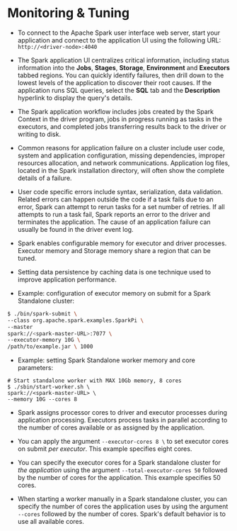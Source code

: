 # Monitoring & Tuning

- To connect to the Apache Spark user interface web server, start your application and connect to the application UI using the following URL: `http://<driver-node>:4040`

- The Spark application UI centralizes critical information, including status information into the **Jobs**, **Stages**, **Storage**, **Environment** and **Executors** tabbed regions. You can quickly identify failures, then drill down to the lowest levels of the application to discover their root causes. If the application runs SQL queries, select the **SQL** tab and the **Description** hyperlink to display the query's details.

- The Spark application workflow includes jobs created by the Spark Context in the driver program, jobs in progress running as tasks in the executors, and completed jobs transferring results back to the driver or writing to disk.

- Common reasons for application failure on a cluster include user code, system and application configuration, missing dependencies, improper resources allocation, and network communications. Application log files, located in the Spark installation directory, will often show the complete details of a failure.

- User code specific errors include syntax, serialization, data validation. Related errors can happen outside the code if a task fails due to an error, Spark can attempt to rerun tasks for a set number of retries. If all attempts to run a task fail, Spark reports an error to the driver and terminates the application. The cause of an application failure can usually be found in the driver event log.

- Spark enables configurable memory for executor and driver processes. Executor memory and Storage memory share a region that can be tuned.

- Setting data persistence by caching data is one technique used to improve application performance.

- Example: configuration of executor memory on submit for a Spark Standalone cluster:
```zsh
$ ./bin/spark-submit \
--class org.apache.spark.examples.SparkPi \
--master
spark://<spark-master-URL>:7077 \
--executor-memory 10G \
/path/to/example.jar \ 1000
```

- Example: setting Spark Standalone worker memory and core parameters:
```shell
# Start standalone worker with MAX 10Gb memory, 8 cores
$ ./sbin/start-worker.sh \
spark://<spark-master-URL> \
--memory 10G --cores 8
```

- Spark assigns processor cores to driver and executor processes during application processing. Executors process tasks in parallel according to the number of cores available or as assigned by the application.

- You can apply the argument `--executor-cores 8 \` to set executor cores on submit *per executor*. This example specifies eight cores.

- You can specify the executor cores for a Spark standalone cluster for *the application* using the argument `--total-executor-cores 50` followed by the number of cores for the application. This example specifies 50 cores.

- When starting a worker manually in a Spark standalone cluster, you can specify the number of cores the application uses by using the argument `--cores` followed by the number of cores. Spark's default behavior is to use all available cores.

